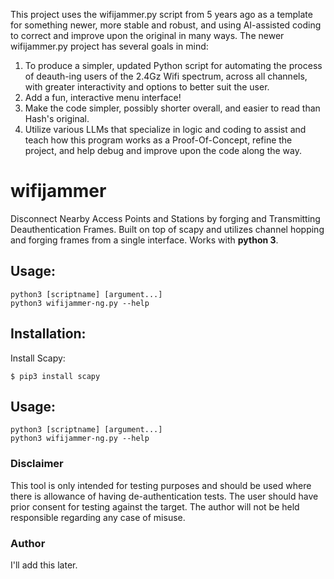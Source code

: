 This project uses the wifijammer.py script from 5 years ago as a template for something newer, more stable and robust, and using AI-assisted coding to correct and improve upon the original in many ways. 
The newer wifijammer.py project has several goals in mind:
1) To produce a simpler, updated Python script for automating the process of deauth-ing users of the 2.4Gz Wifi spectrum, across all channels, with greater interactivity and options to better suit the user.
2) Add a fun, interactive menu interface!
3) Make the code simpler, possibly shorter overall, and easier to read than Hash's original.
4) Utilize various LLMs that specialize in logic and coding to assist and teach how this program works as a Proof-Of-Concept, refine the project, and help debug and improve upon the code along the way.


# wifijammer
Disconnect Nearby Access Points and Stations by forging and Transmitting Deauthentication Frames. Built on top of scapy and utilizes channel hopping and forging frames from a single interface. Works with **python 3**.


## Usage:
```
python3 [scriptname] [argument...]
python3 wifijammer-ng.py --help
```
## Installation:
Install Scapy: 
```
$ pip3 install scapy
```
## Usage:
```
python3 [scriptname] [argument...]
python3 wifijammer-ng.py --help
```

### Disclaimer
This tool is only intended for testing purposes and should be used where there is allowance of having de-authentication tests. The user should have prior consent for testing against the target. The author will not be held responsible regarding any case of misuse. 

### Author
I'll add this later.
